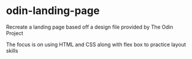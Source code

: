 # odin-landing-page

Recreate a landing page based off a design file provided by The Odin Project

The focus is on using HTML and CSS along with flex box to practice layout skills